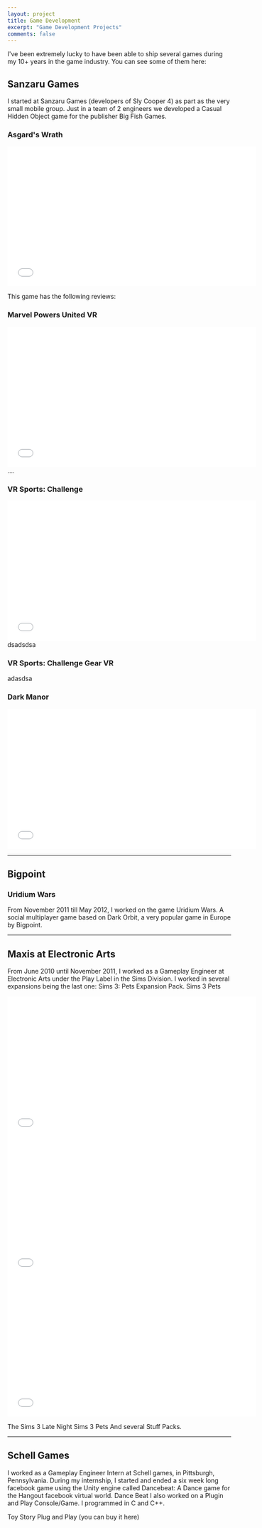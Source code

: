 ```yaml
---
layout: project
title: Game Development
excerpt: "Game Development Projects"
comments: false
---
```

I've been extremely lucky to have been able to ship several games during my 10+ years in the game industry. You can see some of them here:


## Sanzaru Games
I started at Sanzaru Games (developers of Sly Cooper 4) as part as the very small mobile group. Just in a team of 2 engineers we developed a Casual Hidden Object game for the publisher Big Fish Games.

### Asgard's Wrath

<iframe width="560" height="315" src="//www.youtube.com/embed/d5a4nWtbVyY"  frameborder="0"> </iframe>

This game has the following reviews:

### Marvel Powers United VR

<iframe width="560" height="315" src="//www.youtube.com/embed/xAvzIff_PCg"  frameborder="0"> </iframe>
....

### VR Sports: Challenge

<iframe width="560" height="315" src="//www.youtube.com/embed/YO_gz5l7ZB4"  frameborder="0"> </iframe>
dsadsdsa



### VR Sports: Challenge Gear VR
adasdsa

### Dark Manor

<iframe width="560" height="315" src="//www.youtube.com/embed/iySqG1f6PR0"  frameborder="0"> </iframe>

----

## Bigpoint

### Uridium Wars

From November 2011 till May 2012, I worked on the game Uridium Wars. A social multiplayer game based on Dark Orbit, a very popular game in Europe by Bigpoint.

----

## Maxis at Electronic Arts
From June 2010 until November 2011, I worked as a Gameplay Engineer at Electronic Arts under the Play Label in the Sims Division.
I worked in several expansions being the last one:  Sims 3: Pets Expansion Pack.
Sims 3 Pets
<iframe width="560" height="315" src="//www.youtube.com/embed/oj1sxvBYw2Y"  frameborder="0"> </iframe>

<iframe width="560" height="315" src="//www.youtube.com/embed/4hajq1nwsAM"  frameborder="0"> </iframe>


<iframe width="560" height="315" src="//www.youtube.com/embed/CZcq9f72r2c"  frameborder="0"> </iframe>

The Sims 3 Late Night
Sims 3 Pets
And several Stuff Packs.

----

## Schell Games

I worked as a Gameplay Engineer Intern at Schell games, in Pittsburgh, Pennsylvania. During my internship, I started and ended a six week long facebook game using the Unity engine called Dancebeat: A Dance game for the Hangout facebook virtual world.
Dance Beat
I also worked on a Plugin and Play Console/Game. I programmed in C and C++.

Toy Story Plug and Play
(you can buy it here)
